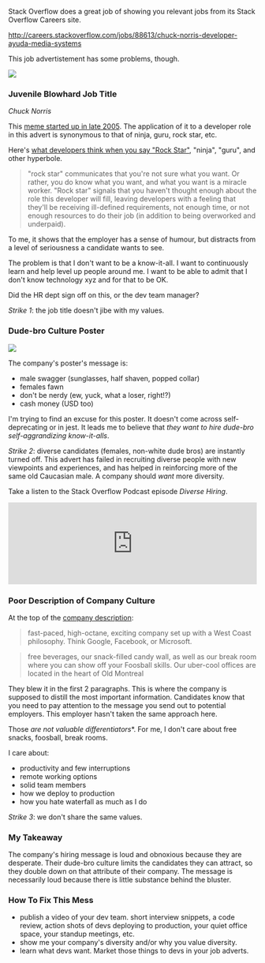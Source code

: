 <!-- {PublishedOn:"03 Jun 2015",Tags:["dev-culture"],Title:"This Dev Job Advertisement Sucks",Intro:"It's great though because it displays signs of poor company culture."} -->

Stack Overflow does a great job of showing you relevant jobs from its Stack Overflow Careers site.

<a href="http://careers.stackoverflow.com/jobs/88613/chuck-norris-developer-ayuda-media-systems">http://careers.stackoverflow.com/jobs/88613/chuck-norris-developer-ayuda-media-systems</a>

This job advertistement has some problems, though.

![](http://i.imgur.com/Cn0d7Je.png)

### Juvenile Blowhard Job Title

*Chuck Norris*

This [meme started up in late 2005](http://knowyourmeme.com/memes/people/chuck-norris). The application of it to a developer role in this advert is synonymous to that of ninja, guru, rock star, etc.

Here's [what developers think when you say "Rock Star"](http://blog.hirelite.com/what-developers-think-when-you-say-rock-star), "ninja", "guru", and other hyperbole.

> "rock star" communicates that you're not sure what you want. Or rather, you do know what you want, and what you want is a miracle worker. "Rock star" signals that you haven't thought enough about the role this developer will fill, leaving developers with a feeling that they'll be receiving ill-defined requirements, not enough time, or not enough resources to do their job (in addition to being overworked and underpaid).

To me, it shows that the employer has a sense of humour, but distracts from a level of seriousness a candidate wants to see.

The problem is that I don't want to be a know-it-all. I want to continuously learn and help level up people around me. I want to be able to admit that I don't know technology xyz and for that to be OK.

Did the HR dept sign off on this, or the dev team manager? 

*Strike 1*: the job title doesn't jibe with my values.

### Dude-bro Culture Poster

<a href="http://i.imgur.com/ap0JETT.png"><img src="http://i.imgur.com/ap0JETTl.png"/></a>

The company's poster's message is:

- male swagger (sunglasses, half shaven, popped collar)
- females fawn
- don't be nerdy (ew, yuck, what a loser, right!?)
- cash money (USD too)

I'm trying to find an excuse for this poster. It doesn't come across self-deprecating or in jest. It leads me to believe that *they want to hire dude-bro self-aggrandizing know-it-alls*.

*Strike 2*: diverse candidates (females, non-white dude bros) are instantly turned off. This advert has failed in recruiting diverse people with new viewpoints and experiences, and has helped in reinforcing more of the same old Caucasian male. A company should *want* more diversity. 

Take a listen to the Stack Overflow Podcast episode *Diverse Hiring*.

<iframe width="100%" height="166" scrolling="no" frameborder="no" src="https://w.soundcloud.com/player/?url=https%3A//api.soundcloud.com/tracks/204221383&color=ff5500"></iframe>

### Poor Description of Company Culture ###

At the top of the [company description](http://www.ayudasystems.com/Jobs):

> fast-paced, high-octane, exciting company set up with a West Coast philosophy. Think Google, Facebook, or Microsoft. 

> free beverages, our snack-filled candy wall, as well as our break room where you can show off your Foosball skills. Our uber-cool offices are located in the heart of Old Montreal

They blew it in the first 2 paragraphs. This is where the company is supposed to distill the most important information. Candidates know that you need to pay attention to the message you send out to potential employers. This employer hasn't taken the same approach here.

Those *are not valuable differentiators**. For me, I don't care about free snacks, foosball, break rooms. 

I care about:

- productivity and few interruptions
- remote working options
- solid team members
- how we deploy to production
- how you hate waterfall as much as I do

*Strike 3*: we don't share the same values.

### My Takeaway

The company's hiring message is loud and obnoxious because they are desperate. Their dude-bro culture limits the candidates they can attract, so they double down on that attribute of their company. The message is necessarily loud because there is little substance behind the bluster.

### How To Fix This Mess

- publish a video of your dev team. short interview snippets, a code review, action shots of devs deploying to production, your quiet office space, your standup meetings, etc.
- show me your company's diversity and/or why you value diversity.
- learn what devs want. Market those things to devs in your job adverts. 
